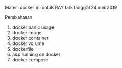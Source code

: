 Materi docker ini untuk RAY talk tanggal 24 mei 2019

Pembahasan
1. docker basic usage
2. docker image
3. docker container
4. docker volume
5. dockerfile
6. asp running on docker
7. docker compose
